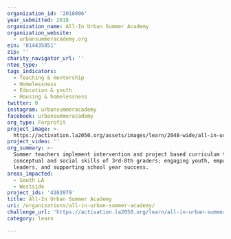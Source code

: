 ```yaml
---
organization_id: '2018006'
year_submitted: 2018
organization_name: All-In Urban Summer Academy
organization_website:
  - urbansummeracademy.org
ein: '814435851'
zip: ''
charity_navigator_url: ''
ntee_type: ''
tags_indicators:
  - Teaching & mentorship
  - Homelessness
  - Education & youth
  - Housing & homelessness
twitter: 0
instagram: urbansummeracademy
facebook: urbansummeracademy
org_type: Forprofit
project_image: >-
  https://activation.la2050.org/assets/images/learn/2048-wide/all-in-urban-summer-academy.jpg
project_video: ''
org_summary: >-
  Summer teachers implement intervention and project based curriculum to boost
  conceptual and social skills of 3rd-8th graders; engaging youth, empowering
  leaders, and supporting school year success.
areas_impacted:
  - South LA
  - Westside
project_ids: '4102079'
title: All-In Urban Summer Academy
uri: /organizations/all-in-urban-summer-academy/
challenge_url: 'https://activation.la2050.org/learn/all-in-urban-summer-academy/'
category: learn

---
```

